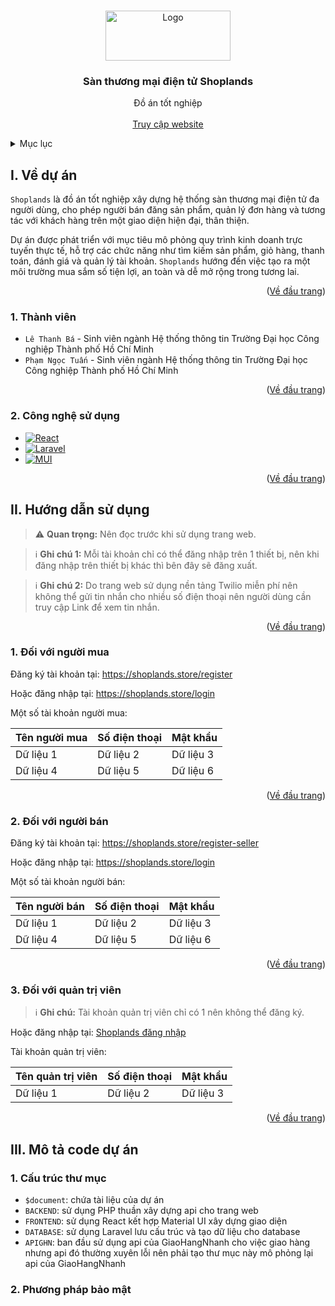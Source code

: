 <!-- Improved compatibility of Về đầu trang link: See: https://github.com/othneildrew/Best-README-Template/pull/73 -->

<a id="readme-top"></a>

<!-- PROJECT LOGO -->
<br />
<div align="center">
  <a href="https://shoplands.store/">
    <img src="https://backend.shoplands.store/src/Storage/public/app/logo-1.png" alt="Logo" width="200" height="80" style="object-fit: cover;">
  </a>

<h3 align="center">Sàn thương mại điện tử Shoplands</h3>

  <p align="center">
    Đồ án tốt nghiệp
    <br />
    <!-- <a href="https://github.com/github_username/repo_name"><strong>Explore the docs »</strong></a>
    <br /> -->
    <br />
    <a href="https://shoplands.store/">Truy cập website</a>
  </p>
</div>

<!-- TABLE OF CONTENTS -->
<details>
  <summary>Mục lục</summary>
  <ol>
    <li>
      <a href="#ve-du-an">Về dự án</a>
      <ul>
        <li><a href="#built-with">Built With</a></li>
      </ul>
    </li>
    <li>
      <a href="#getting-started">Getting Started</a>
      <ul>
        <li><a href="#prerequisites">Prerequisites</a></li>
        <li><a href="#installation">Installation</a></li>
      </ul>
    </li>
    <li><a href="#usage">Usage</a></li>
    <li><a href="#roadmap">Roadmap</a></li>
    <li><a href="#contributing">Contributing</a></li>
    <li><a href="#license">License</a></li>
    <li><a href="#contact">Contact</a></li>
    <li><a href="#acknowledgments">Acknowledgments</a></li>
  </ol>
</details>

<!-- ABOUT THE PROJECT -->

## I. Về dự án

`Shoplands` là đồ án tốt nghiệp xây dựng hệ thống sàn thương mại điện tử đa người dùng, cho phép người bán đăng sản phẩm, quản lý đơn hàng và tương tác với khách hàng trên một giao diện hiện đại, thân thiện.

Dự án được phát triển với mục tiêu mô phỏng quy trình kinh doanh trực tuyến thực tế, hỗ trợ các chức năng như tìm kiếm sản phẩm, giỏ hàng, thanh toán, đánh giá và quản lý tài khoản. `Shoplands` hướng đến việc tạo ra một môi trường mua sắm số tiện lợi, an toàn và dễ mở rộng trong tương lai.

<p align="right">(<a href="#readme-top">Về đầu trang</a>)</p>

### 1. Thành viên

- `Lê Thanh Bá` - Sinh viên ngành Hệ thống thông tin Trường Đại học Công nghiệp Thành phố Hồ Chí Minh
- `Phạm Ngọc Tuấn` - Sinh viên ngành Hệ thống thông tin Trường Đại học Công nghiệp Thành phố Hồ Chí Minh

<p align="right">(<a href="#readme-top">Về đầu trang</a>)</p>

### 2. Công nghệ sử dụng

- [![React][React.js]][React-url]
- [![Laravel][Laravel.com]][Laravel-url]
- [![MUI][MUI.com]][MUI-url]

<p align="right">(<a href="#readme-top">Về đầu trang</a>)</p>

<!-- GETTING STARTED -->

## II. Hướng dẫn sử dụng

> ⚠️ **Quan trọng:** Nên đọc trước khi sử dụng trang web.

> ℹ️ **Ghi chú 1:** Mỗi tài khoản chỉ có thể đăng nhập trên 1 thiết bị, nên khi đăng nhập trên thiết bị khác thì bên đây sẽ đăng xuất.

> ℹ️ **Ghi chú 2:** Do trang web sử dụng nền tảng Twilio miễn phí nên không thể gửi tin nhắn cho nhiều số điện thoại nên người dùng cần truy cập Link để xem tin nhắn.

<p align="right">(<a href="#readme-top">Về đầu trang</a>)</p>

<!-- Đối với người mua -->

### 1. Đối với người mua

Đăng ký tài khoản tại: <a href="https://shoplands.store/register">https://shoplands.store/register</a>

Hoặc đăng nhập tại: <a href="https://shoplands.store/login">https://shoplands.store/login</a>

Một số tài khoản người mua:

| Tên người mua | Số điện thoại | Mật khẩu  |
| ------------- | ------------- | --------- |
| Dữ liệu 1     | Dữ liệu 2     | Dữ liệu 3 |
| Dữ liệu 4     | Dữ liệu 5     | Dữ liệu 6 |

<p align="right">(<a href="#readme-top">Về đầu trang</a>)</p>

<!-- Đối với người bán -->

### 2. Đối với người bán

Đăng ký tài khoản tại: <a href="https://shoplands.store/register-seller">https://shoplands.store/register-seller</a>

Hoặc đăng nhập tại: <a href="https://shoplands.store/login">https://shoplands.store/login</a>

Một số tài khoản người bán:

| Tên người bán | Số điện thoại | Mật khẩu  |
| ------------- | ------------- | --------- |
| Dữ liệu 1     | Dữ liệu 2     | Dữ liệu 3 |
| Dữ liệu 4     | Dữ liệu 5     | Dữ liệu 6 |

<p align="right">(<a href="#readme-top">Về đầu trang</a>)</p>

<!-- Đối với quản trị viên -->

### 3. Đối với quản trị viên

> ℹ️ **Ghi chú:** Tài khoản quản trị viên chỉ có 1 nên không thể đăng ký.

Hoặc đăng nhập tại: <a href="https://shoplands.store/login">Shoplands đăng nhập</a>

Tài khoản quản trị viên:

| Tên quản trị viên | Số điện thoại | Mật khẩu  |
| ----------------- | ------------- | --------- |
| Dữ liệu 1         | Dữ liệu 2     | Dữ liệu 3 |

<p align="right">(<a href="#readme-top">Về đầu trang</a>)</p>

## III. Mô tả code dự án

### 1. Cấu trúc thư mục

* `$document`: chứa tài liệu của dự án
* `BACKEND`: sử dụng PHP thuần xây dựng api cho trang web
* `FRONTEND`: sử dụng React kết hợp Material UI xây dựng giao diện
* `DATABASE`: sử dụng Laravel lưu cấu trúc và tạo dữ liệu cho database
* `APIGHN`: ban đầu sử dụng api của GiaoHangNhanh cho việc giao hàng nhưng api đó thường xuyên lỗi nên phải tạo thư mục này mô phỏng lại api của GiaoHangNhanh

### 2. Phương pháp bảo mật



<!-- MARKDOWN LINKS & IMAGES -->
<!-- https://www.markdownguide.org/basic-syntax/#reference-style-links -->

[contributors-shield]: https://img.shields.io/github/contributors/github_username/repo_name.svg?style=for-the-badge
[contributors-url]: https://github.com/github_username/repo_name/graphs/contributors
[forks-shield]: https://img.shields.io/github/forks/github_username/repo_name.svg?style=for-the-badge
[forks-url]: https://github.com/github_username/repo_name/network/members
[stars-shield]: https://img.shields.io/github/stars/github_username/repo_name.svg?style=for-the-badge
[stars-url]: https://github.com/github_username/repo_name/stargazers
[issues-shield]: https://img.shields.io/github/issues/github_username/repo_name.svg?style=for-the-badge
[issues-url]: https://github.com/github_username/repo_name/issues
[license-shield]: https://img.shields.io/github/license/github_username/repo_name.svg?style=for-the-badge
[license-url]: https://github.com/github_username/repo_name/blob/master/LICENSE.txt
[linkedin-shield]: https://img.shields.io/badge/-LinkedIn-black.svg?style=for-the-badge&logo=linkedin&colorB=555
[linkedin-url]: https://linkedin.com/in/linkedin_username
[product-screenshot]: images/screenshot.png
[Next.js]: https://img.shields.io/badge/next.js-000000?style=for-the-badge&logo=nextdotjs&logoColor=white
[Next-url]: https://nextjs.org/
[React.js]: https://img.shields.io/badge/React-23272f?style=for-the-badge&logo=react&logoColor=61DAFB
[React-url]: https://reactjs.org/
[Vue.js]: https://img.shields.io/badge/Vue.js-35495E?style=for-the-badge&logo=vuedotjs&logoColor=4FC08D
[Vue-url]: https://vuejs.org/
[Angular.io]: https://img.shields.io/badge/Angular-DD0031?style=for-the-badge&logo=angular&logoColor=white
[Angular-url]: https://angular.io/
[Svelte.dev]: https://img.shields.io/badge/Svelte-4A4A55?style=for-the-badge&logo=svelte&logoColor=FF3E00
[Svelte-url]: https://svelte.dev/
[Laravel.com]: https://img.shields.io/badge/Laravel-FF2D20?style=for-the-badge&logo=laravel&logoColor=white
[Laravel-url]: https://laravel.com
[Bootstrap.com]: https://img.shields.io/badge/Bootstrap-563D7C?style=for-the-badge&logo=bootstrap&logoColor=white
[Bootstrap-url]: https://getbootstrap.com
[JQuery.com]: https://img.shields.io/badge/jQuery-0769AD?style=for-the-badge&logo=jquery&logoColor=white
[JQuery-url]: https://jquery.com
[MUI.com]: https://img.shields.io/badge/MaterialUI-007FFF?style=for-the-badge&logo=mui&logoColor=white
[MUI-url]: https://mui.com/
